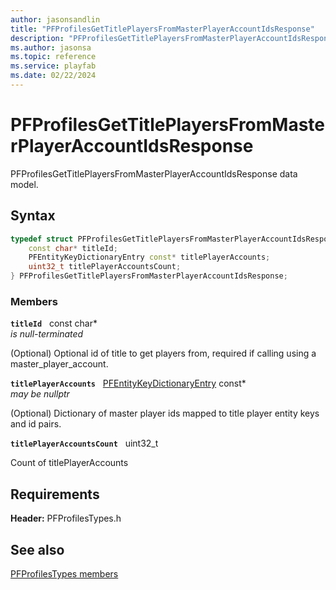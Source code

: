 ```yaml
---
author: jasonsandlin
title: "PFProfilesGetTitlePlayersFromMasterPlayerAccountIdsResponse"
description: "PFProfilesGetTitlePlayersFromMasterPlayerAccountIdsResponse data model."
ms.author: jasonsa
ms.topic: reference
ms.service: playfab
ms.date: 02/22/2024
---
```


# PFProfilesGetTitlePlayersFromMasterPlayerAccountIdsResponse  

PFProfilesGetTitlePlayersFromMasterPlayerAccountIdsResponse data model.  

## Syntax  
  
```cpp
typedef struct PFProfilesGetTitlePlayersFromMasterPlayerAccountIdsResponse {  
    const char* titleId;  
    PFEntityKeyDictionaryEntry const* titlePlayerAccounts;  
    uint32_t titlePlayerAccountsCount;  
} PFProfilesGetTitlePlayersFromMasterPlayerAccountIdsResponse;  
```
  
### Members  
  
**`titleId`** &nbsp; const char*  
*is null-terminated*  
  
(Optional) Optional id of title to get players from, required if calling using a master_player_account.
  
**`titlePlayerAccounts`** &nbsp; [PFEntityKeyDictionaryEntry](../../pftypes/structs/pfentitykeydictionaryentry.md) const*  
*may be nullptr*  
  
(Optional) Dictionary of master player ids mapped to title player entity keys and id pairs.
  
**`titlePlayerAccountsCount`** &nbsp; uint32_t  
  
Count of titlePlayerAccounts
  
  
## Requirements  
  
**Header:** PFProfilesTypes.h
  
## See also  
[PFProfilesTypes members](../pfprofilestypes_members.md)  

  
  
